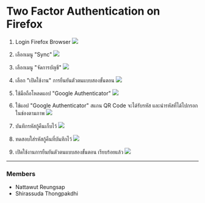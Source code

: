 # Two Factor Authentication on Firefox

1. Login Firefox Browser
![](img/1.jpg)

2. เลือกเมนู "Sync" 
![](img/2.jpg)

3. เลือกเมนู "จัดการบัญชี"
![](img/3.jpg)

4. เลือก "เปิดใช้งาน" การยืนยันตัวตนแบบสองขั้นตอน
![](img/4.jpg)

5. ใช้มือถือโหลดแอป "Google Authenticator"
![](img/5.jpg)

6. ใช้แอป "Google Authenticator" สแกน QR Code จะได้รับรหัส และนำรหัสที่ได้ไปกรอกในช่องตามภาพ
![](img/6.jpg)

7. บันทึกรหัสกู้คืนเก็บไว้
![](img/7.jpg)

8. ทดสอบใส่รหัสกู้คืนที่บันทึกไว้
![](img/8.jpg)

9. เปิดใช้งานการยืนยันตัวตนแบบสองขั้นตอน เรียบร้อยแล้ว
![](img/9.jpg)

--------------------------------------

### Members
- Nattawut Reungsap
- Shirassuda Thongpakdhi
